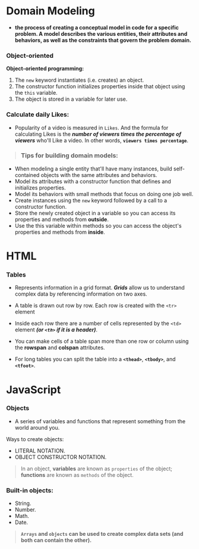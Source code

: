 # **Domain Modeling**

* **the process of creating a conceptual model in code for a specific problem. A model describes the various entities, their attributes and behaviors, as well as the constraints that govern the problem domain.**

### **Object-oriented**

**Object-oriented programming:**

1. The `new` keyword instantiates (i.e. creates) an object.
2. The constructor function initializes properties inside that object using the `this` variable.
3. The object is stored in a variable for later use.

### **Calculate daily Likes:**

* Popularity of a video is measured in `Likes`. And the formula for calculating Likes is the ***number of viewers times the percentage of viewers*** who'll Like a video. In other words, **`viewers times percentage`**.

> ### **Tips for building domain models:**

* When modeling a single entity that'll have many instances, build self-contained objects with the same attributes and behaviors.
* Model its attributes with a constructor function that defines and initializes properties.
* Model its behaviors with small methods that focus on doing one job well.
* Create instances using the `new` keyword followed by a call to a constructor function.
* Store the newly created object in a variable so you can access its properties and methods from **outside**.
* Use the this variable within methods so you can access the object's properties and methods from **inside**.



# **HTML**

### **Tables**

* Represents information in a grid format. ***Grids*** allow us to understand complex data by referencing information on two axes.

* A table is drawn out row by row. Each row is created with the `<tr>` element

* Inside each row there are a number of cells represented by the `<td>` element ***(or `<th>` if it is a header)***.

* You can make cells of a table span more than one row or column using the **rowspan** and **colspan** attributes.

* For long tables you can split the table into a **`<thead>`**, **`<tbody>`**, and **`<tfoot>`**.


# **JavaScript**

### **Objects** 
* A series of variables and functions that represent something from the world around you.

Ways to create objects:

* LITERAL NOTATION.
* OBJECT CONSTRUCTOR NOTATION.

> In an object, **variables** are known as `properties` of the object; **functions** are known as `methods` of the object. 

### **Built-in objects:**

* String.
* Number.
* Math.
* Date.

> **`Arrays` and `objects` can be used to create complex data sets (and both can contain the other).**



